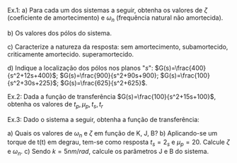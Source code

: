 Ex.1: a) Para cada um dos sistemas a seguir, obtenha os valores de $\zeta$ (coeficiente de amortecimento) e $\omega_n$ (frequência natural não amortecida).

b) Os valores dos pólos do sistema.

c) Caracterize a natureza da resposta: sem amortecimento, subamortecido, criticamente amortecido. superamortecido.

d) Indique a localização dos pólos nos planos "_s_":
$G(s)=\frac{400}{s^2+12s+400}$; $G(s)=\frac{900}{s^2+90s+900}; $G(s)=\frac{100}{s^2+30s+225}$; $G(s)=\frac{625}{s^2+625}$.

Ex.2: Dada a função de transferência $G(s)=\frac{100}{s^2+15s+100}$, obtenha os valores de $t_p, \mu_p, t_s, t_r$

Ex.3: Dado o sistema a seguir, obtenha a função de transferência:

a) Quais os valores de $\omega_n$ e $\zeta$ em função de K, J, B?
b) Aplicando-se um torque de t(t) em degrau, tem-se como resposta $t_s=2_s$ e $\mu_p=20%$. Calcule $\zeta$ e $\omega_n$.
c) Sendo $k=5nm/rad$, calcule os parâmetros J e B do sistema.


